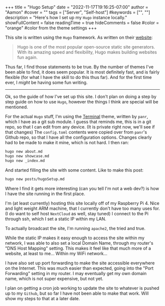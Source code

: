 +++
title = "Hugo Setup"
date = "2022-11-17T19:16:25-07:00"
author = "Aamon"
#cover = ""
tags = ["Server", "Self-host"]
#keywords = ["", ""]
description = "Here's how I set up my `Hugo` instance locally."
showFullContent = false
readingTime = true
hideComments = false
#color = "orange" #color from the theme settings
+++

This site is written using the `Hugo` framework.
As written on their [website](https://gohugo.io/):

> Hugo is one of the most popular open-source static site generators.
> With its amazing speed and flexibility, Hugo makes building websites fun again.

Thus far, I find those statements to be true.
By the number of themes I've been able to find, it does seem popular.
It is most definitely fast, and is fairly flexible (for what I have the skill to do this thus far).
And for the first time ever, I *might* be having some fun writing.

---

Ok, so the guide of how I've set up this site.
I don't plan on doing a step by step guide on how to use `Hugo`, however the things I think are special will be mentioned.

For the actual `Hugo` stuff, I'm using the [Terminal](https://github.com/panr/hugo-theme-terminal) theme, written by `panr`, which I have as a git sub module.
I guess that reminds me, this is in a git repo, so that I can edit from any device.
(It is private right now, we'll see if that changes)
The `config.toml` contents were copied over from `panr`'s Github repo, so that I have all the configuration options.
Changes clearly had to be made to make it mine, which is not hard.
I then ran:

```bash
hugo new about.md
hugo new showcase.md
hugo new _index.md
```

And started filling the site with some content.
Like to make this post:

```bash
hugo new posts/hugoSetup.md
```

Where I find it gets more interesting (can you tell I'm not a web dev?)	is how I have the site running in the first place.

I'm (at least currently) hosting this site locally off of my Raspberry Pi 4.
Nice and light weight ARM machine, that I currently don't have too many uses for.
(I do want to self host `NextCloud` as well, stay tuned)
I connect to the Pi through ssh, which I set a static IP within my LAN.

To actually broadcast the site, I'm running `apache2`, the tried and true.

While the static IP makes it easy enough to access the site within my network, I was able to also set a local Domain Name, through my router's "DNS Host Mapping" setting.
This makes it feel like that much more of a website, at least to me...
Within my WiFi network...

I have also set up port forwarding to make the site accessible everywhere on the Internet.
This was much easier than expected, going into the "Port Forwarding" setting in my router.
I may eventually get my own domain name, which is not super expensive, but not yet.

I plan on getting a cron job working to update the site to whatever is pushed up to my `Github`, but so far I have not been able to make that work.
Will show my steps to that at a later date.

<!-- And to get the site's contents into `/var/www/html` I've made use of a `cronjob`. -->
<!-- This is my first time using `crontab` as I used to find them quite intimidating. -->
<!-- But really, super easy to use. -->
<!---->
<!-- First I wrote up a quick script to run: -->
<!---->
<!-- ```bash -->
<!-- #! /bin/bash -->
<!---->
<!-- cd /home/aamonm/Programming/Site -->
<!-- git pull -->
<!-- sudo rm /var/www/html/* -rf -->
<!-- sudo cp -r /home/aamonm/Programming/Site/public/* /var/www/html -->
<!-- ``` -->
<!---->
<!-- Then simply open up `crontab`: -->
<!---->
<!-- ```bash -->
<!-- crontab -e -->
<!-- ``` -->
<!---->
<!-- And enter in the following line: -->
<!---->
<!-- ```bash -->
<!-- 0 0 * * * /usr/updateSite.sh -->
<!-- ``` -->
<!---->
<!-- Now at midnight every night my Pi will automatically `pull` down any changes I've made to the site, to host them using `apache` the next day. -->
<!-- That is assuming I remember to run `hugo` before I commit the changes, to have the `html` version ready in the `public` directory of the repo. -->
